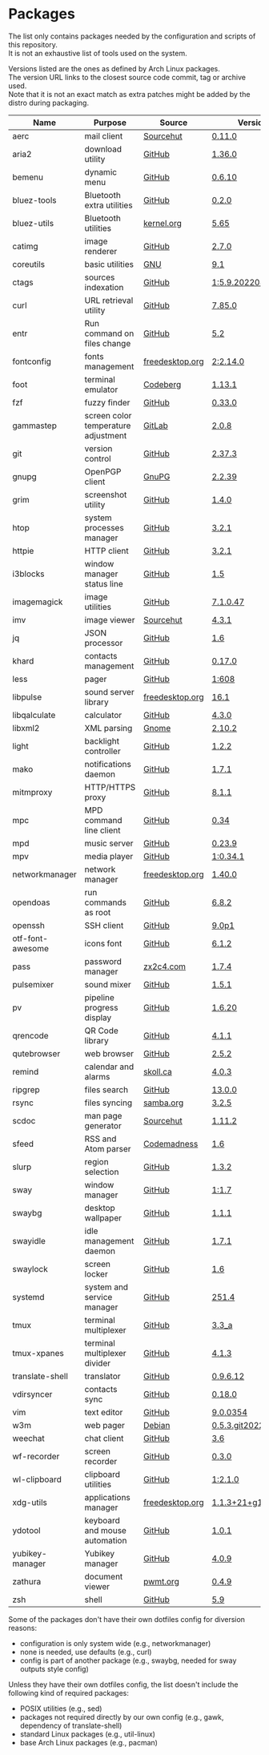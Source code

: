 # Packages

The list only contains packages needed by the configuration and scripts of this repository.  
It is not an exhaustive list of tools used on the system.

Versions listed are the ones as defined by Arch Linux packages.  
The version URL links to the closest source code commit, tag or archive used.  
Note that it is not an exact match as extra patches might be added by the distro during packaging.

| Name                   | Purpose                              | Source                                                                                 | Version                                                                                                                                     |
|------------------------|--------------------------------------|----------------------------------------------------------------------------------------|---------------------------------------------------------------------------------------------------------------------------------------------|
| aerc                   | mail client                          | [Sourcehut](https://git.sr.ht/~sircmpwn/aerc)                                          | [0.11.0](https://git.sr.ht/~rjarry/aerc/refs/0.11.0)                                                                                        |
| aria2                  | download utility                     | [GitHub](https://github.com/aria2/aria2)                                               | [1.36.0](https://github.com/aria2/aria2/releases/tag/release-1.36.0)                                                                        |
| bemenu                 | dynamic menu                         | [GitHub](https://github.com/Cloudef/bemenu)                                            | [0.6.10](https://github.com/Cloudef/bemenu/releases/tag/0.6.10)                                                                             |
| bluez-tools            | Bluetooth extra utilities            | [GitHub](https://github.com/khvzak/bluez-tools)                                        | [0.2.0](https://github.com/khvzak/bluez-tools/commit/7cb788c9c43facfd2d14ff50e16d6a19f033a6a7)                                              |
| bluez-utils            | Bluetooth utilities                  | [kernel.org](https://git.kernel.org/pub/scm/bluetooth/bluez.git)                       | [5.65](https://git.kernel.org/pub/scm/bluetooth/bluez.git/tag/?h=5.65)                                                                      |
| catimg                 | image renderer                       | [GitHub](https://github.com/posva/catimg)                                              | [2.7.0](https://github.com/posva/catimg/releases/tag/2.7.0)                                                                                 |
| coreutils              | basic utilities                      | [GNU](http://git.savannah.gnu.org/cgit/coreutils.git/)                                 | [9.1](http://git.savannah.gnu.org/cgit/coreutils.git/tag/?h=v9.1)                                                                           |
| ctags                  | sources indexation                   | [GitHub](https://github.com/universal-ctags/ctags)                                     | [1:5.9.20220828.0](https://github.com/universal-ctags/ctags/releases/tag/p5.9.20220828.0)                                                   |
| curl                   | URL retrieval utility                | [GitHub](https://github.com/curl/curl)                                                 | [7.85.0](https://github.com/curl/curl/releases/tag/curl-7_85_0)                                                                             |
| entr                   | Run command on files change          | [GitHub](https://github.com/eradman/entr)                                              | [5.2](https://github.com/eradman/entr/releases/tag/5.2)                                                                                     |
| fontconfig             | fonts management                     | [freedesktop.org](https://gitlab.freedesktop.org/fontconfig/fontconfig)                | [2:2.14.0](https://gitlab.freedesktop.org/fontconfig/fontconfig/-/tags/2.14.0)                                                              |
| foot                   | terminal emulator                    | [Codeberg](https://codeberg.org/dnkl/foot)                                             | [1.13.1](https://codeberg.org/dnkl/foot/src/tag/1.13.1)                                                                                     |
| fzf                    | fuzzy finder                         | [GitHub](https://github.com/junegunn/fzf)                                              | [0.33.0](https://github.com/junegunn/fzf/releases/tag/0.33.0)                                                                               |
| gammastep              | screen color temperature adjustment  | [GitLab](https://gitlab.com/chinstrap/gammastep)                                       | [2.0.8](https://gitlab.com/chinstrap/gammastep/-/tags/v2.0.8)                                                                               |
| git                    | version control                      | [GitHub](https://github.com/git/git)                                                   | [2.37.3](https://github.com/git/git/releases/tag/v2.37.3)                                                                                   |
| gnupg                  | OpenPGP client                       | [GnuPG](https://git.gnupg.org/cgi-bin/gitweb.cgi?p=gnupg.git)                          | [2.2.39](https://git.gnupg.org/cgi-bin/gitweb.cgi?p=gnupg.git;a=tag;h=gnupg-2.2.39)                                                         |
| grim                   | screenshot utility                   | [GitHub](https://github.com/emersion/grim)                                             | [1.4.0](https://github.com/emersion/grim/releases/tag/v1.4.0)                                                                               |
| htop                   | system processes manager             | [GitHub](https://github.com/htop-dev/htop)                                             | [3.2.1](https://github.com/htop-dev/htop/releases/tag/3.2.1)                                                                                |
| httpie                 | HTTP client                          | [GitHub](https://github.com/jakubroztocil/httpie)                                      | [3.2.1](https://github.com/jakubroztocil/httpie/releases/tag/3.2.1)                                                                         |
| i3blocks               | window manager status line           | [GitHub](https://github.com/vivien/i3blocks)                                           | [1.5](https://github.com/vivien/i3blocks/releases/tag/1.5)                                                                                  |
| imagemagick            | image utilities                      | [GitHub](https://github.com/ImageMagick/ImageMagick)                                   | [7.1.0.47](https://github.com/ImageMagick/ImageMagick/releases/tag/7.1.0-47)                                                                |
| imv                    | image viewer                         | [Sourcehut](https://git.sr.ht/~exec64/imv)                                             | [4.3.1](https://git.sr.ht/~exec64/imv/tree/ad33be2999558a8c53c86b3e632581e5208fa580)                                                        |
| jq                     | JSON processor                       | [GitHub](https://github.com/stedolan/jq)                                               | [1.6](https://github.com/stedolan/jq/releases/tag/jq-1.6)                                                                                   |
| khard                  | contacts management                  | [GitHub](https://github.com/scheibler/khard)                                           | [0.17.0](https://github.com/scheibler/khard/releases/tag/v0.17.0)                                                                           |
| less                   | pager                                | [GitHub](https://github.com/gwsw/less)                                                 | [1:608](https://github.com/gwsw/less/releases/tag/v608)                                                                                     |
| libpulse               | sound server library                 | [freedesktop.org](https://gitlab.freedesktop.org/pulseaudio/pulseaudio)                | [16.1](https://gitlab.freedesktop.org/pulseaudio/pulseaudio/-/tags/v16.1)                                                                   |
| libqalculate           | calculator                           | [GitHub](https://github.com/Qalculate/libqalculate)                                    | [4.3.0](https://github.com/Qalculate/libqalculate/releases/tag/v4.3.0)                                                                      |
| libxml2                | XML parsing                          | [Gnome](https://gitlab.gnome.org/GNOME/libxml2/)                                       | [2.10.2](https://gitlab.gnome.org/GNOME/libxml2/tags/v2.10.2)                                                                               |
| light                  | backlight controller                 | [GitHub](https://github.com/haikarainen/light)                                         | [1.2.2](https://github.com/haikarainen/light/releases/tag/v1.2.2)                                                                           |
| mako                   | notifications daemon                 | [GitHub](https://github.com/emersion/mako)                                             | [1.7.1](https://github.com/emersion/mako/releases/tag/v1.7.1)                                                                               |
| mitmproxy              | HTTP/HTTPS proxy                     | [GitHub](https://github.com/mitmproxy/mitmproxy)                                       | [8.1.1](https://github.com/mitmproxy/mitmproxy/releases/tag/v8.1.1)                                                                         |
| mpc                    | MPD command line client              | [GitHub](https://github.com/MusicPlayerDaemon/mpc)                                     | [0.34](https://github.com/MusicPlayerDaemon/mpc/releases/tag/v0.34)                                                                         |
| mpd                    | music server                         | [GitHub](https://github.com/MusicPlayerDaemon/MPD)                                     | [0.23.9](https://github.com/MusicPlayerDaemon/MPD/releases/tag/v0.23.9)                                                                     |
| mpv                    | media player                         | [GitHub](https://github.com/mpv-player/mpv)                                            | [1:0.34.1](https://github.com/mpv-player/mpv/releases/tag/v0.34.1)                                                                          |
| networkmanager         | network manager                      | [freedesktop.org](https://gitlab.freedesktop.org/NetworkManager/NetworkManager)        | [1.40.0](https://gitlab.freedesktop.org/NetworkManager/NetworkManager/-/tags/1.40.0)                                                        |
| opendoas               | run commands as root                 | [GitHub](https://github.com/Duncaen/OpenDoas)                                          | [6.8.2](https://github.com/Duncaen/OpenDoas/releases/tag/v6.8.2)                                                                            |
| openssh                | SSH client                           | [GitHub](https://github.com/openssh/openssh-portable)                                  | [9.0p1](https://github.com/openssh/openssh-portable/releases/tag/V_9_0_P1)                                                                  |
| otf-font-awesome       | icons font                           | [GitHub](https://github.com/FortAwesome/Font-Awesome)                                  | [6.1.2](https://github.com/FortAwesome/Font-Awesome/releases/tag/6.1.2)                                                                     |
| pass                   | password manager                     | [zx2c4.com](https://git.zx2c4.com/password-store/)                                     | [1.7.4](https://git.zx2c4.com/password-store/tag/?h=1.7.4)                                                                                  |
| pulsemixer             | sound mixer                          | [GitHub](https://github.com/GeorgeFilipkin/pulsemixer)                                 | [1.5.1](https://github.com/GeorgeFilipkin/pulsemixer/releases/tag/1.5.1)                                                                    |
| pv                     | pipeline progress display            | [GitHub](https://github.com/a-j-wood/pv)                                               | [1.6.20](https://github.com/a-j-wood/pv/releases/tag/v1.6.20)                                                                               |
| qrencode               | QR Code library                      | [GitHub](https://github.com/fukuchi/libqrencode)                                       | [4.1.1](https://github.com/fukuchi/libqrencode/releases/tag/v4.1.1)                                                                         |
| qutebrowser            | web browser                          | [GitHub](https://github.com/qutebrowser/qutebrowser)                                   | [2.5.2](https://github.com/qutebrowser/qutebrowser/releases/tag/v2.5.2)                                                                     |
| remind                 | calendar and alarms                  | [skoll.ca](https://git.skoll.ca/Skollsoft-Public/Remind)                               | [4.0.3](https://git.skoll.ca/Skollsoft-Public/Remind/src/tag/04.00.03)                                                                      |
| ripgrep                | files search                         | [GitHub](https://github.com/BurntSushi/ripgrep)                                        | [13.0.0](https://github.com/BurntSushi/ripgrep/releases/tag/13.0.0)                                                                         |
| rsync                  | files syncing                        | [samba.org](https://git.samba.org/?p=rsync.git)                                        | [3.2.5](https://git.samba.org/?p=rsync.git;a=tag;h=refs/tags/v3.2.5)                                                                        |
| scdoc                  | man page generator                   | [Sourcehut](https://git.sr.ht/~sircmpwn/scdoc)                                         | [1.11.2](https://git.sr.ht/~sircmpwn/scdoc/refs/1.11.2)                                                                                     |
| sfeed                  | RSS and Atom parser                  | [Codemadness](https://codemadness.org/git/sfeed)                                       | [1.6](https://codemadness.org/git/sfeed/commit/411f5e83c38da298175b69c572485a421f44fb28.html)                                               |
| slurp                  | region selection                     | [GitHub](https://github.com/emersion/slurp)                                            | [1.3.2](https://github.com/emersion/slurp/releases/tag/v1.3.2)                                                                              |
| sway                   | window manager                       | [GitHub](https://github.com/swaywm/sway)                                               | [1:1.7](https://github.com/swaywm/sway/releases/tag/1.7)                                                                                    |
| swaybg                 | desktop wallpaper                    | [GitHub](https://github.com/swaywm/swaybg)                                             | [1.1.1](https://github.com/swaywm/swaybg/releases/tag/v1.1.1)                                                                               |
| swayidle               | idle management daemon               | [GitHub](https://github.com/swaywm/swayidle)                                           | [1.7.1](https://github.com/swaywm/swayidle/releases/tag/1.7.1)                                                                              |
| swaylock               | screen locker                        | [GitHub](https://github.com/swaywm/swaylock)                                           | [1.6](https://github.com/swaywm/swaylock/releases/tag/1.6)                                                                                  |
| systemd                | system and service manager           | [GitHub](https://github.com/systemd/systemd)                                           | [251.4](https://github.com/systemd/systemd-stable/releases/tag/v251.4)                                                                      |
| tmux                   | terminal multiplexer                 | [GitHub](https://github.com/tmux/tmux)                                                 | [3.3_a](https://github.com/tmux/tmux/releases/tag/3.3a)                                                                                     |
| tmux-xpanes            | terminal multiplexer divider         | [GitHub](https://github.com/greymd/tmux-xpanes)                                        | [4.1.3](https://github.com/greymd/tmux-xpanes/releases/tag/v4.1.3)                                                                          |
| translate-shell        | translator                           | [GitHub](https://github.com/soimort/translate-shell)                                   | [0.9.6.12](https://github.com/soimort/translate-shell/releases/tag/v0.9.6.12)                                                               |
| vdirsyncer             | contacts sync                        | [GitHub](https://github.com/pimutils/vdirsyncer)                                       | [0.18.0](https://github.com/pimutils/vdirsyncer/releases/tag/0.18.0)                                                                        |
| vim                    | text editor                          | [GitHub](https://github.com/vim/vim)                                                   | [9.0.0354](https://github.com/vim/vim/releases/tag/v9.0.0354)                                                                               |
| w3m                    | web pager                            | [Debian](https://salsa.debian.org/debian/w3m)                                          | [0.5.3.git20220409_1](https://salsa.debian.org/debian/w3m/commit/30486718c5512fef115b01a235a05dad45d4328c)                                  |
| weechat                | chat client                          | [GitHub](https://github.com/weechat/weechat)                                           | [3.6](https://github.com/weechat/weechat/releases/tag/v3.6)                                                                                 |
| wf-recorder            | screen recorder                      | [GitHub](https://github.com/ammen99/wf-recorder)                                       | [0.3.0](https://github.com/ammen99/wf-recorder/releases/tag/v0.3.0)                                                                         |
| wl-clipboard           | clipboard utilities                  | [GitHub](https://github.com/bugaevc/wl-clipboard)                                      | [1:2.1.0](https://github.com/bugaevc/wl-clipboard/releases/tag/v2.1.0)                                                                      |
| xdg-utils              | applications manager                 | [freedesktop.org](https://gitlab.freedesktop.org/xdg/xdg-utils)                        | [1.1.3+21+g1a58bc2](https://gitlab.freedesktop.org/xdg/xdg-utils/-/commit/1a58bc28f6844898532daf9ee1bf6da7764955a9)                         |
| ydotool                | keyboard and mouse automation        | [GitHub](https://github.com/ReimuNotMoe/ydotool)                                       | [1.0.1](https://github.com/ReimuNotMoe/ydotool/releases/tag/v1.0.1)                                                                         |
| yubikey-manager        | Yubikey manager                      | [GitHub](https://github.com/Yubico/yubikey-manager)                                    | [4.0.9](https://github.com/Yubico/yubikey-manager/releases/tag/yubikey-manager-4.0.9)                                                       |
| zathura                | document viewer                      | [pwmt.org](https://git.pwmt.org/pwmt/zathura)                                          | [0.4.9](https://git.pwmt.org/pwmt/zathura/tags/0.4.9)                                                                                       |
| zsh                    | shell                                | [GitHub](https://github.com/zsh-users/zsh)                                             | [5.9](https://github.com/zsh-users/zsh/releases/tag/zsh-5.9)                                                                                |

Some of the packages don't have their own dotfiles config for diversion reasons:
- configuration is only system wide (e.g., networkmanager)
- none is needed, use defaults (e.g., curl)
- config is part of another package (e.g., swaybg, needed for sway outputs style config)

Unless they have their own dotfiles config, the list doesn't include the following kind of required packages:
- POSIX utilities (e.g., sed)
- packages not required directly by our own config (e.g., gawk, dependency of translate-shell)
- standard Linux packages (e.g., util-linux)
- base Arch Linux packages (e.g., pacman)
